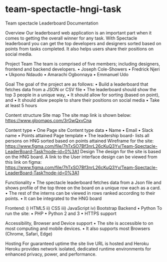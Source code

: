 # team-spectactle-hngi-task
Team spectacle 
Leaderboard Documentation

Overview
Our leaderboard web application is an important part when it comes to getting the overall winner for any task. 
With Spectacle leaderboard you can get the top developers and designers sorted based on points from tasks completed. It also helps users share their positions on social media.

Project Team
The team is comprised of five members; including designers, frontend and backend developers.
•	Joseph Cole-Showers 
•	Fredrick Njeri
•	Ukpono Ndaudo
•	Amarachi Ogbonnaya
•	Emmanuel Udo 

Goal
The goal of the project are as follows:
•	Build a leaderboard that fetches data from a JSON or CSV file
•	The leaderboard should show the top 3 people in a unique way,
•	It should allow for sorting (based on point), and
•	It should allow people to share their positions on social media 
•	Take at least 5 hours

Content structure
Site map
The site map link is shown below:
https://www.gloomaps.com/3rGwQxvCna




Content type
•	One Page site
Content type data
•	Name
•	Email
•	Slack name
•	Points attained
Page template
•	The leadership board- lists all persons on HNG sorted based on points attained
Wireframe for the site: https://www.figma.com/file/7hTxSO7Bf3nrL26cKuQ3Yv/Team-Spectacle-LeaderBoard-Task?node-id=0%3A1
Design
The design for the site is based on the HNG board.
A link to the User interface design can be viewed from this link on figma:    
https://www.figma.com/file/7hTxSO7Bf3nrL26cKuQ3Yv/Team-Spectacle-LeaderBoard-Task?node-id=0%3A1


Functionality 
•	The spectacle leaderboard fetches data from a Json file and shows profile of the top three on the board on a unique row each as a card. 
•	The rest of the interns can be viewed in rows ranked according to their points.
•	It can be integrated to the HNG board

Frontend:
i)	HTML5
ii)	CSS
iii)	JavaScript
iv)	Bootstrap
Backend
•	Python
To run the site: 
•	PHP 
•	Python 2 and 3
•	HTTPS support


Accessibility, Browser and Device support
•	The site is accessible to on most computing and mobile devices. 
•	It also supports most Browsers (Chrome, Safari, Edge)


Hosting 
For guaranteed uptime the site live URL is hosted and Heroku
Heroku provides network isolated, dedicated runtime environments for enhanced privacy, power, and performance.


